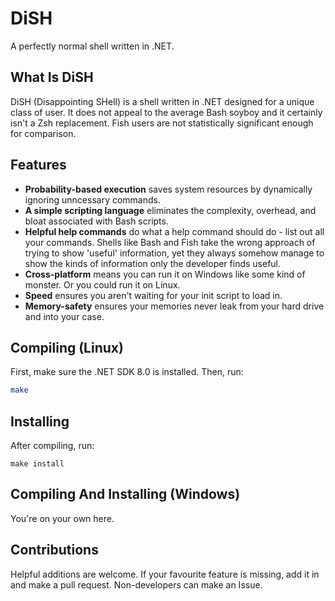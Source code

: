 # DiSH
A perfectly normal shell written in .NET.

## What Is DiSH
DiSH (Disappointing SHell) is a shell written in .NET designed for a unique class of user. It does not appeal to the average Bash soyboy and it certainly isn't a Zsh replacement. Fish users are not statistically significant enough for comparison.

## Features
* **Probability-based execution** saves system resources by dynamically ignoring unncessary commands.
* **A simple scripting language** eliminates the complexity, overhead, and bloat associated with Bash scripts.
* **Helpful help commands** do what a help command should do - list out all your commands. Shells like Bash and Fish take the wrong approach of trying to show 'useful' information, yet they always somehow manage to show the kinds of information only the developer finds useful.
* **Cross-platform** means you can run it on Windows like some kind of monster. Or you could run it on Linux.
* **Speed** ensures you aren't waiting for your init script to load in. 
* **Memory-safety** ensures your memories never leak from your hard drive and into your case.

## Compiling (Linux)
First, make sure the .NET SDK 8.0 is installed. Then, run:

```bash
make
```

## Installing
After compiling, run:
```
make install
```

## Compiling And Installing (Windows)
You're on your own here.

## Contributions
Helpful additions are welcome. If your favourite feature is missing, add it in and make a pull request. Non-developers can make an Issue.
